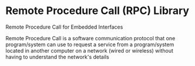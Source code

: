 # Remote Procedure Call (RPC) Library
Remote Procedure Call for Embedded Interfaces

Remote Procedure Call is a software communication protocol that one program/system can use to request a service from a program/system located in another computer on a network (wired or wireless) without having to understand the network's details
